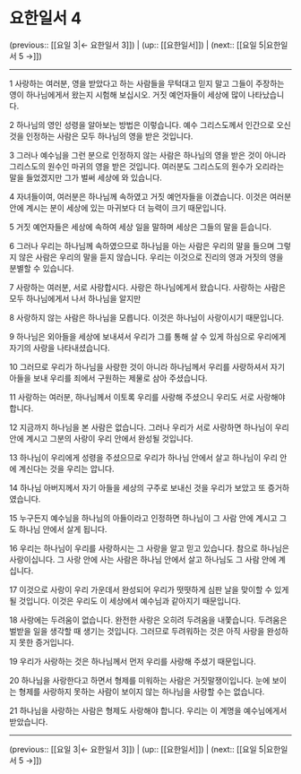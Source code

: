 # 요한일서 4

(previous:: [[요일 3|← 요한일서 3]]) | (up:: [[요한일서]]) | (next:: [[요일 5|요한일서 5 →]])

***




1 
사랑하는 여러분, 영을 받았다고 하는 사람들을 무턱대고 믿지 말고 그들이 주장하는 영이 하나님에게서 왔는지 시험해 보십시오. 거짓 예언자들이 세상에 많이 나타났습니다. 



2 
하나님의 영인 성령을 알아보는 방법은 이렇습니다. 예수 그리스도께서 인간으로 오신 것을 인정하는 사람은 모두 하나님의 영을 받은 것입니다. 



3 
그러나 예수님을 그런 분으로 인정하지 않는 사람은 하나님의 영을 받은 것이 아니라 그리스도의 원수인 마귀의 영을 받은 것입니다. 여러분도 그리스도의 원수가 오리라는 말을 들었겠지만 그가 벌써 세상에 와 있습니다. 



4 
자녀들이여, 여러분은 하나님께 속하였고 거짓 예언자들을 이겼습니다. 이것은 여러분 안에 계시는 분이 세상에 있는 마귀보다 더 능력이 크기 때문입니다. 



5 
거짓 예언자들은 세상에 속하여 세상 일을 말하며 세상은 그들의 말을 듣습니다. 



6 
그러나 우리는 하나님께 속하였으므로 하나님을 아는 사람은 우리의 말을 들으며 그렇지 않은 사람은 우리의 말을 듣지 않습니다. 우리는 이것으로 진리의 영과 거짓의 영을 분별할 수 있습니다. 



7 
사랑하는 여러분, 서로 사랑합시다. 사랑은 하나님에게서 왔습니다. 사랑하는 사람은 모두 하나님에게서 나서 하나님을 알지만 



8 
사랑하지 않는 사람은 하나님을 모릅니다. 이것은 하나님이 사랑이시기 때문입니다. 



9 
하나님은 외아들을 세상에 보내셔서 우리가 그를 통해 살 수 있게 하심으로 우리에게 자기의 사랑을 나타내셨습니다. 



10 
그러므로 우리가 하나님을 사랑한 것이 아니라 하나님께서 우리를 사랑하셔서 자기 아들을 보내 우리를 죄에서 구원하는 제물로 삼아 주셨습니다. 



11 
사랑하는 여러분, 하나님께서 이토록 우리를 사랑해 주셨으니 우리도 서로 사랑해야 합니다. 



12 
지금까지 하나님을 본 사람은 없습니다. 그러나 우리가 서로 사랑하면 하나님이 우리 안에 계시고 그분의 사랑이 우리 안에서 완성될 것입니다. 



13 
하나님이 우리에게 성령을 주셨으므로 우리가 하나님 안에서 살고 하나님이 우리 안에 계신다는 것을 우리는 압니다. 



14 
하나님 아버지께서 자기 아들을 세상의 구주로 보내신 것을 우리가 보았고 또 증거하였습니다. 



15 
누구든지 예수님을 하나님의 아들이라고 인정하면 하나님이 그 사람 안에 계시고 그도 하나님 안에서 살게 됩니다. 



16 
우리는 하나님이 우리를 사랑하시는 그 사랑을 알고 믿고 있습니다. 참으로 하나님은 사랑이십니다. 그 사랑 안에 사는 사람은 하나님 안에서 살고 하나님도 그 사람 안에 계십니다. 



17 
이것으로 사랑이 우리 가운데서 완성되어 우리가 떳떳하게 심판 날을 맞이할 수 있게 될 것입니다. 이것은 우리도 이 세상에서 예수님과 같아지기 때문입니다. 



18 
사랑에는 두려움이 없습니다. 완전한 사랑은 오히려 두려움을 내쫓습니다. 두려움은 벌받을 일을 생각할 때 생기는 것입니다. 그러므로 두려워하는 것은 아직 사랑을 완성하지 못한 증거입니다. 



19 
우리가 사랑하는 것은 하나님께서 먼저 우리를 사랑해 주셨기 때문입니다. 



20 
하나님을 사랑한다고 하면서 형제를 미워하는 사람은 거짓말쟁이입니다. 눈에 보이는 형제를 사랑하지 못하는 사람이 보이지 않는 하나님을 사랑할 수는 없습니다. 



21 
하나님을 사랑하는 사람은 형제도 사랑해야 합니다. 우리는 이 계명을 예수님에게서 받았습니다.

***

(previous:: [[요일 3|← 요한일서 3]]) | (up:: [[요한일서]]) | (next:: [[요일 5|요한일서 5 →]])
